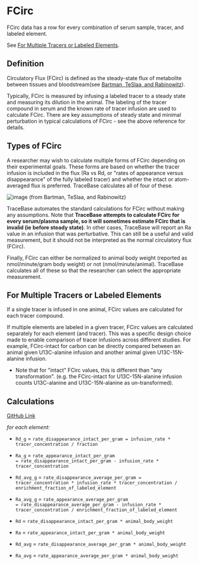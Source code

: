 # FCirc

FCirc data has a row for every combination of serum sample, tracer, and labeled element.

See [For Multiple Tracers or Labeled Elements](FCirc.md#For%20Multiple%20Tracers%20or%20Labeled%20Elements).

## Definition

Circulatory Flux (FCirc) is defined as the steady-state flux of metabolite between tissues and bloodstream(see
[Bartman, TeSlaa, and Rabinowitz](https://doi.org/10.1038/s42255-021-00419-2)).

Typically, FCirc is measured by infusing a labeled tracer to a steady state and measuring its dilution in the animal.
The labeling of the tracer compound in serum and the known rate of tracer infusion are used to calculate FCirc.  There
are key assumptions of steady state and minimal perturbation in typical calculations of FCirc - see the above reference
for details.

## Types of FCirc

A researcher may wish to calculate multiple forms of FCirc depending on their experimental goals.  These forms are based
on whether the tracer infusion is included in the flux (Ra vs Rd, or "rates of appearance versus disappearance" of the
fully labeled tracer) and whether the intact or atom-averaged flux is preferred.  TraceBase calculates all of four of
these.

![image](https://user-images.githubusercontent.com/34348153/205693110-8e852f8f-0c27-456e-a42c-e705e42ff72a.png)
(from Bartman, TeSlaa, and Rabinowitz)

TraceBase automates the standard calculations for FCirc without making any assumptions.  Note that **TraceBase**
**attempts to calculate FCirc for every serum/plasma sample, so it will sometimes estimate FCirc that is invalid (ie**
**before steady state)**.  In other cases, TraceBase will report an Ra value in an infusion that was perturbative.  This
can still be a useful and valid measurement, but it should not be interpreted as the normal circulatory flux (FCirc).

Finally, FCirc can either be normalized to animal body weight (reported as nmol/minute/gram body weight) or not
(nmol/minute/animal).  TraceBase calculates all of these so that the researcher can select the appropriate measurement.

## For Multiple Tracers or Labeled Elements

If a single tracer is infused in one animal, FCirc values are calculated for each tracer compound.

If multiple elements are labeled in a given tracer, FCirc values are calculated separately for each element (and
tracer).  This was a specific design choice made to enable comparison of tracer infusions across different studies.  For
example, FCirc-intact for carbon can be directly compared between an animal given U13C-alanine infusion and another
animal given U13C-15N-alanine infusion.

* Note that for "intact" FCirc values, this is different than "any transformation".  (e.g. the FCirc-intact for
  U13C-15N-alanine infusion counts U13C-alanine and U13C-15N-alanine as un-transformed).

## Calculations

[GitHub Link](https://github.com/Princeton-LSI-ResearchComputing/tracebase/blob/1a7e9f9a05b01e00fdb83b4e1e97ef54c6588302/DataRepo/models/peak_group_label.py#L464-L477)

*for each element:*

* `Rd_g` = `rate_disappearance_intact_per_gram = infusion_rate *
  tracer_concentration / fraction`

* `Ra_g` = `rate_appearance_intact_per_gram
  = rate_disappearance_intact_per_gram - infusion_rate * tracer_concentration`

* `Rd_avg_g` = `rate_disappearance_average_per_gram = tracer_concentration *
  infusion_rate * tracer_concentration /
  enrichment_fraction_of_labeled_element`

* `Ra_avg_g` = `rate_appearance_average_per_gram
  = rate_disappearance_average_per_gram - infusion_rate * tracer_concentration
  / enrichment_fraction_of_labeled_element`

* `Rd` = `rate_disappearance_intact_per_gram * animal_body_weight`

* `Ra` = `rate_appearance_intact_per_gram * animal_body_weight`

* `Rd_avg` = `rate_disappearance_average_per_gram * animal_body_weight`

* `Ra_avg` = `rate_appearance_average_per_gram * animal_body_weight`
